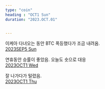 ```yaml
---
type: "coin"
heading : "OCT1 Sun"
duration: "2023.OCT.01"


---
```

 


이케아 다녀오는 동안 BTC 폭등했다가 조금 내려옴.  
[2023SEP5 Sun](/todo/images/Document2023SEP5-Sun.pdf)


연휴동안 승률이 좋았음. 오늘도 숏으로 대응   
[2023OCT1 Wed](/todo/images/Document2023OCT1-Wed.pdf)



잘 나가다가 털렸음.    
[2023OCT1 Thu](/todo/images/Document2023OCT1-Thu.pdf)


